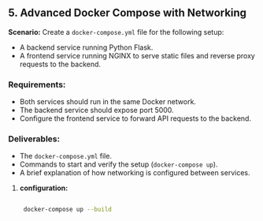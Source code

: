 ## 5. Advanced Docker Compose with Networking

**Scenario:** Create a `docker-compose.yml` file for the following setup:
- A backend service running Python Flask.
- A frontend service running NGINX to serve static files and reverse proxy requests to the backend.

### Requirements:
- Both services should run in the same Docker network.
- The backend service should expose port 5000.
- Configure the frontend service to forward API requests to the backend.

### Deliverables:
- The `docker-compose.yml` file.
- Commands to start and verify the setup (`docker-compose up`).
- A brief explanation of how networking is configured between services.


1. **configuration:**

   ```bash
   
    docker-compose up --build